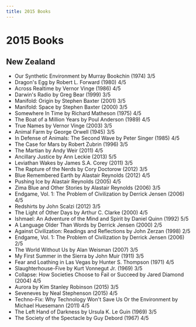 ```yaml
---
title: 2015 Books
---
```


# 2015 Books

## New Zealand

- Our Synthetic Environment by Murray Bookchin (1974) 3/5
- Dragon's Egg by Robert L. Forward (1980) 4/5
- Across Realtime by Vernor Vinge (1986) 4/5
- Darwin's Radio by Greg Bear (1999) 3/5
- Manifold: Origin by Stephen Baxter (2001) 3/5
- Manifold: Space by Stephen Baxter (2000) 3/5
- Somewhere In Time by Richard Matheson (1975) 4/5
- The Boat of a Million Years by Poul Anderson (1989) 4/5
- True Names by Vernor Vinge (2003) 3/5
- Animal Farm by George Orwell (1945) 3/5
- In Defense of Animals: The Second Wave by Peter Singer (1985) 4/5
- The Case for Mars by Robert Zubrin (1996) 3/5
- The Martian by Andy Weir (2011) 4/5
- Ancillary Justice by Ann Leckie (2013) 5/5
- Leviathan Wakes by James S.A. Corey (2011) 3/5
- The Rapture of the Nerds by Cory Doctorow (2012) 3/5
- Blue Remembered Earth by Alastair Reynolds (2012) 4/5
- Pushing Ice by Alastair Reynolds (2005) 4/5
- Zima Blue and Other Stories by Alastair Reynolds (2006) 3/5
- Endgame, Vol. 1: The Problem of Civilization by Derrick Jensen (2006) 4/5
- Redshirts by John Scalzi (2012) 3/5
- The Light of Other Days by Arthur C. Clarke (2000) 4/5
- Ishmael: An Adventure of the Mind and Spirit by Daniel Quinn (1992) 5/5
- A Language Older Than Words by Derrick Jensen (2000) 2/5
- Against Civilization: Readings and Reflections by John Zerzan (1998) 2/5
- Endgame, Vol. 1: The Problem of Civilization by Derrick Jensen (2006) 2/5
- The World Without Us by Alan Weisman (2007) 3/5
- My First Summer in the Sierra by John Muir (1911) 3/5
- Fear and Loathing in Las Vegas by Hunter S. Thompson (1971) 4/5
- Slaughterhouse-Five by Kurt Vonnegut Jr. (1969) 3/5
- Collapse: How Societies Choose to Fail or Succeed by Jared Diamond (2004) 4/5
- Aurora by Kim Stanley Robinson (2015) 3/5
- Seveneves by Neal Stephenson (2015) 4/5
- Techno-Fix: Why Technology Won't Save Us Or the Environment by Michael Huesemann (2011) 4/5
- The Left Hand of Darkness by Ursula K. Le Guin (1969) 3/5
- The Society of the Spectacle by Guy Debord (1967) 4/5
